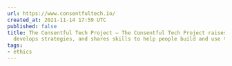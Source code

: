 ```yaml
---
url: https://www.consentfultech.io/
created_at: 2021-11-14 17:59 UTC
published: false
title: The Consentful Tech Project – The Consentful Tech Project raises awareness,
  develops strategies, and shares skills to help people build and use technology consentfully.
tags:
- ethics
---
```



